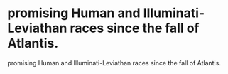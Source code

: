 # promising Human and Illuminati-Leviathan races since the fall of Atlantis.

promising Human and Illuminati-Leviathan races since the fall of Atlantis.